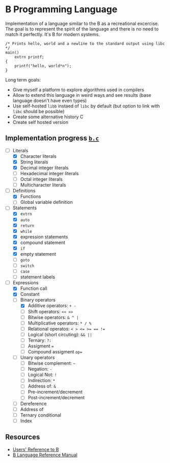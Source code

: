 # B Programming Language

Implementation of a language similar to the B as a recreational excercise.
The goal is to represent the spirit of the language and there is no need to match it perfectly.
It's B for modern systems.

```b
/* Prints hello, world and a newline to the standard output using libc */
main()
	extrn printf;
{
    printf("hello, world*n");
}
```

Long term goals:

- Give myself a platform to explore algorithms used in compilers
- Allow to extend this language in weird ways and see results (base language doesn't have even types)
- Use self-hosted `libb` instaed of `libc` by default (but option to link with `libc` should be possible)
- Create some alternative history C
- Create self hosted version

## Implementation progress [`b.c`](./b.c)

- [ ] Literals
    - [x] Character literals
    - [x] String literals
    - [x] Decimal integer literals
    - [ ] Hexadecimal integer literals
    - [ ] Octal integer literals
    - [ ] Multicharacter literals
- [ ] Definitions
    - [x] Functions
    - [ ] Global variable definition
- [ ] Statements
    - [x] `extrn`
    - [x] `auto`
    - [x] `return`
    - [x] `while`
    - [x] expression statements
    - [x] compound statement
    - [x] `if`
    - [x] empty statement
    - [ ] `goto`
    - [ ] `switch`
    - [ ] `case`
    - [ ] statement labels
- [ ] Expressions
    - [x] Function call
    - [x] Constant
    - [ ] Binary operators
        - [x] Additive operators: `+ -`
        - [ ] Shift operators: `<< >>`
        - [ ] Bitwise operators: `& ^ |`
        - [ ] Multiplicative operators: `* / %`
        - [ ] Relational operatos: `< > <= >= == !=`
        - [ ] Logical (short circuting): `&& ||`
        - [ ] Ternary: `?:`
        - [ ] Assigment `=`
        - [ ] Compound assigment `op=`
    - [ ] Unary operators
        - [ ] Bitwise complement: `~`
        - [ ] Negation: `-`
        - [ ] Logical Not: `!`
        - [ ] Indirection: `*`
        - [ ] Address of: `&`
        - [ ] Pre-increment/decrement
        - [ ] Post-increment/decrement
    - [ ] Dereference
    - [ ] Address of
    - [ ] Ternary conditional
    - [ ] Index

## Resources

- [Users' Reference to B](https://www.nokia.com/bell-labs/about/dennis-m-ritchie/kbman.html)
- [B Language Reference Manual](https://www.thinkage.ca/gcos/expl/b/index.html)
